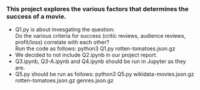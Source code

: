 ### This project explores the various factors that determines the success of a movie.

- Q1.py is about invesgating the question: 
<br>Do the various criteria for success (critic reviews, audience reviews, profit/loss) correlate with each other? 
<br>Run the code as follows: 
  python3 Q1.py rotten-tomatoes.json.gz 
- We decided to not include Q2.ipynb in our project report.
- Q3.ipynb, Q3-A.ipynb and Q4.ipynb should be run in Jupyter as they are.
- Q5.py should be run as follows: python3 Q5.py wikidata-movies.json.gz rotten-tomatoes.json.gz genres.json.gz
